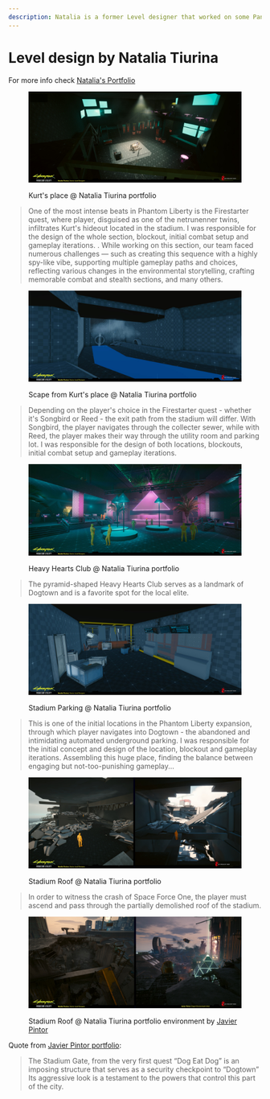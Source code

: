 ```yaml
---
description: Natalia is a former Level designer that worked on some Panthom Liberty levels.
---
```


# Level design by Natalia Tiurina

For more info check [Natalia's Portfolio ](https://www.artstation.com/tasha-chan)

<figure><img src="../../.gitbook/assets/image (25).png" alt=""><figcaption><p>Kurt's place @ Natalia Tiurina portfolio</p></figcaption></figure>

> One of the most intense beats in Phantom Liberty is the Firestarter quest, where player, disguised as one of the netrunenner twins, infiltrates Kurt's hideout located in the stadium. I was responsible for the design of the whole section, blockout, initial combat setup and gameplay iterations. . While working on this section, our team faced numerous challenges — such as creating this sequence with a highly spy-like vibe, supporting multiple gameplay paths and choices, reflecting various changes in the environmental storytelling, crafting memorable combat and stealth sections, and many others.

<figure><img src="../../.gitbook/assets/image.png" alt=""><figcaption><p>Scape from Kurt's place @ Natalia Tiurina portfolio</p></figcaption></figure>

> Depending on the player's choice in the Firestarter quest - whether it's Songbird or Reed - the exit path from the stadium will differ. With Songbird, the player navigates through the collecter sewer, while with Reed, the player makes their way through the utility room and parking lot. I was responsible for the design of both locations, blockouts, initial combat setup and gameplay iterations.

<figure><img src="../../.gitbook/assets/image (2).png" alt=""><figcaption><p> Heavy Hearts Club @ Natalia Tiurina portfolio</p></figcaption></figure>

> The pyramid-shaped Heavy Hearts Club serves as a landmark of Dogtown and is a favorite spot for the local elite.

<figure><img src="../../.gitbook/assets/image (3).png" alt=""><figcaption><p>Stadium Parking @ Natalia Tiurina portfolio</p></figcaption></figure>

> This is one of the initial locations in the Phantom Liberty expansion, through which player navigates into Dogtown - the abandoned and intimidating automated underground parking. I was responsible for the initial concept and design of the location, blockout and gameplay iterations. Assembling this huge place, finding the balance between engaging but not-too-punishing gameplay...

<figure><img src="../../.gitbook/assets/image (4).png" alt=""><figcaption><p>Stadium Roof @ Natalia Tiurina portfolio</p></figcaption></figure>

> In order to witness the crash of Space Force One, the player must ascend and pass through the partially demolished roof of the stadium.

<figure><img src="../../.gitbook/assets/image (5).png" alt=""><figcaption><p>Stadium Roof @ Natalia Tiurina portfolio environment by <a href="https://www.artstation.com/jpthrash">Javier Pintor</a></p></figcaption></figure>

Quote from [Javier Pintor portfolio](https://www.artstation.com/artwork/6Nz0nN):

> The Stadium Gate, from the very first quest “Dog Eat Dog” is an imposing structure that serves as a security checkpoint to “Dogtown” Its aggressive look is a testament to the powers that control this part of the city.
